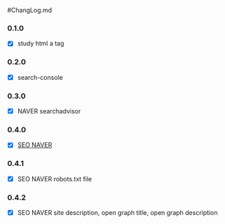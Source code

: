 #ChangLog.md

### 0.1.0
- [x] study html a tag

### 0.2.0
- [x] search-console

### 0.3.0
- [x] NAVER searchadvisor

### 0.4.0
- [x] [SEO NAVER](https://github.com/ae-chae/ae-chae.github.io/issues/8)

### 0.4.1
- [x] SEO NAVER robots.txt file

### 0.4.2
- [x] SEO NAVER site description, open graph title, open graph description
